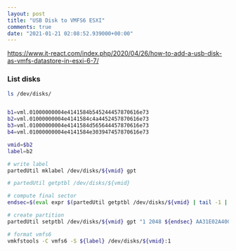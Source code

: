 ```yaml
---
layout: post
title: "USB Disk to VMFS6 ESXI"
comments: true
date: "2021-01-21 02:08:52.939000+00:00"
---
```


https://www.it-react.com/index.php/2020/04/26/how-to-add-a-usb-disk-as-vmfs-datastore-in-esxi-6-7/


### List disks
```bash
ls /dev/disks/
```

```bash

b1=vml.01000000004e4141584b545244457870616e73
b2=vml.01000000004e4141584c4a4452457870616e73
b3=vml.01000000004e4141584d565644457870616e73
b4=vml.01000000004e4141584e303947457870616e73

vmid=$b2
label=b2

# write label
partedUtil mklabel /dev/disks/${vmid} gpt

# partedUtil getptbl /dev/disks/${vmid}

# compute final sector
endsec=$(eval expr $(partedUtil getptbl /dev/disks/${vmid} | tail -1 | awk '{print $1 " \\* " $2 " \\* " $3}') - 1)

# create partition
partedUtil setptbl /dev/disks/${vmid} gpt "1 2048 ${endsec} AA31E02A400F11DB9590000C2911D1B8 0"

# format vmfs6
vmkfstools -C vmfs6 -S ${label} /dev/disks/${vmid}:1

```